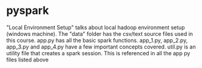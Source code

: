 # pyspark

"Local Environment Setup" talks about local hadoop environment setup (windows machine).
The "data" folder has the csv/text source files used in this course.
app.py has all the basic spark functions.
app_1.py, app_2.py, app_3.py and app_4.py have a few important concepts covered.
util.py is an utility file that creates a spark session. This is referenced in all the app py files listed above
